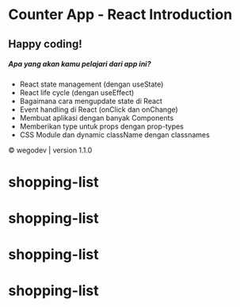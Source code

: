 # Counter App - React Introduction

## Happy coding!

##### Apa yang akan kamu pelajari dari app ini?

- React state management (dengan useState)
- React life cycle (dengan useEffect)
- Bagaimana cara mengupdate state di React
- Event handling di React (onClick dan onChange)
- Membuat aplikasi dengan banyak Components
- Memberikan type untuk props dengan prop-types
- CSS Module dan dynamic className dengan classnames

&copy; wegodev | version 1.1.0
# shopping-list
# shopping-list
# shopping-list
# shopping-list
